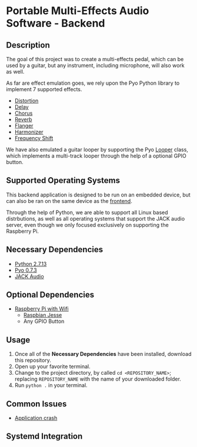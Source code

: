 # Portable Multi-Effects Audio Software - Backend

## Description
The goal of this project was to create a multi-effects pedal, which can be used by a guitar, but any instrument, including microphone, will also work as well.

As far are effect emulation goes, we rely upon the Pyo Python library to implement 7 supported effects.

* [ Distortion](http://ajaxsoundstudio.com/pyodoc/api/classes/effects.html#disto)
* [ Delay ]( http://ajaxsoundstudio.com/pyodoc/api/classes/effects.html#delay )
* [ Chorus ](http://ajaxsoundstudio.com/pyodoc/api/classes/effects.html#chorus)
* [ Reverb ]( http://ajaxsoundstudio.com/pyodoc/api/classes/effects.html#strev )
* [ Flanger ]( http://ajaxsoundstudio.com/pyodoc/tutorials/pyoobject2.html )
* [ Harmonizer]( http://ajaxsoundstudio.com/pyodoc/api/classes/effects.html#harmonizer )
* [ Frequency Shift ]( http://ajaxsoundstudio.com/pyodoc/api/classes/effects.html#freqshift )

We have also emulated a guitar looper by supporting the Pyo [Looper](http://ajaxsoundstudio.com/pyodoc/api/classes/tableprocess.html#looper) class, which implements a multi-track looper through the help of a optional GPIO button.

## Supported Operating Systems
This backend application is designed to be run on an embedded device, but can also be ran on the same device as the [frontend](https://github.com/pmeas/pmeas-frontend).

Through the help of Python, we are able to support all Linux based distrbutions, as well as all operating systems that support the JACK audio server, even though we only focused exclusively on supporting the Raspberry Pi.

## Necessary Dependencies
* [Python 2.7.13]( https://www.python.org/downloads/ )
* [Pyo 0.7.3]( http://ajaxsoundstudio.com/software/pyo/ )
* [JACK Audio]( http://www.jackaudio.org/ )

## Optional Dependencies
* [Raspberry Pi with Wifi ]( https://www.raspberrypi.org/products/raspberry-pi-3-model-b/ )
  * [Raspbian Jesse](https://www.raspberrypi.org/downloads/raspbian/)
  * Any GPIO Button

## Usage
1. Once all of the **Necessary Dependencies** have been installed, download this repository.
2. Open up your favorite terminal.
3. Change to the project directory, by called `cd <REPOSITORY_NAME>`; replacing `REPOSITORY_NAME` with the name of your downloaded folder.
4. Run `python .` in your terminal.

## Common Issues
* [Application crash](https://github.com/pmeas/pmeas-backend/issues/64)

## Systemd Integration
